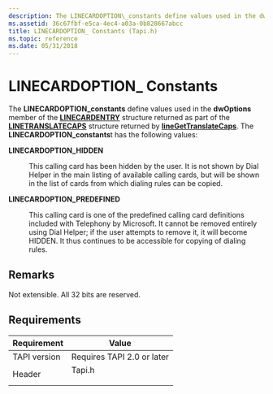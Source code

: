 ```yaml
---
description: The LINECARDOPTION\_constants define values used in the dwOptions member of the LINECARDENTRY structure returned as part of the LINETRANSLATECAPS structure returned by lineGetTranslateCaps.
ms.assetid: 36c67fbf-e5ca-4ec4-a03a-0b828667abcc
title: LINECARDOPTION_ Constants (Tapi.h)
ms.topic: reference
ms.date: 05/31/2018
---
```


# LINECARDOPTION\_ Constants

The **LINECARDOPTION\_constants** define values used in the **dwOptions** member of the [**LINECARDENTRY**](/windows/desktop/api/Tapi/ns-tapi-linecardentry) structure returned as part of the [**LINETRANSLATECAPS**](/windows/desktop/api/Tapi/ns-tapi-linetranslatecaps) structure returned by [**lineGetTranslateCaps**](/windows/desktop/api/Tapi/nf-tapi-linegettranslatecaps). The **LINECARDOPTION\_constants**t has the following values:

<dl> <dt>

<span id="LINECARDOPTION_HIDDEN"></span><span id="linecardoption_hidden"></span>**LINECARDOPTION\_HIDDEN**
</dt> <dd> <dl> <dt>



This calling card has been hidden by the user. It is not shown by Dial Helper in the main listing of available calling cards, but will be shown in the list of cards from which dialing rules can be copied.


</dt> </dl> </dd> <dt>

<span id="LINECARDOPTION_PREDEFINED"></span><span id="linecardoption_predefined"></span>**LINECARDOPTION\_PREDEFINED**
</dt> <dd> <dl> <dt>



This calling card is one of the predefined calling card definitions included with Telephony by Microsoft. It cannot be removed entirely using Dial Helper; if the user attempts to remove it, it will become HIDDEN. It thus continues to be accessible for copying of dialing rules.


</dt> </dl> </dd> </dl>

## Remarks

Not extensible. All 32 bits are reserved.

## Requirements



| Requirement | Value |
|-------------------------|-----------------------------------------------------------------------------------|
| TAPI version<br/> | Requires TAPI 2.0 or later<br/>                                             |
| Header<br/>       | <dl> <dt>Tapi.h</dt> </dl> |



 

 




